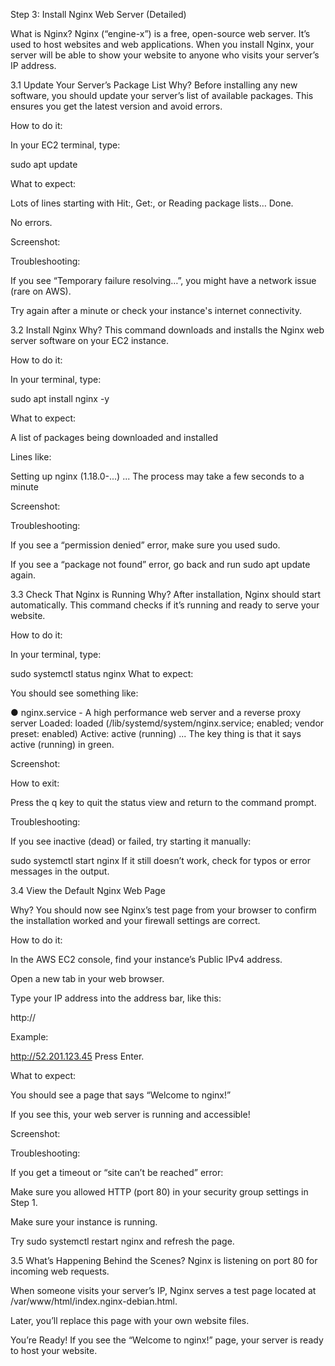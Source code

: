 Step 3: Install Nginx Web Server (Detailed)

What is Nginx?
Nginx (“engine-x”) is a free, open-source web server. It’s used to host websites and web applications. When you install Nginx, your server will be able to show your website to anyone who visits your server’s IP address.

3.1 Update Your Server’s Package List
Why?
Before installing any new software, you should update your server’s list of available packages. This ensures you get the latest version and avoid errors.

How to do it:

In your EC2 terminal, type:

sudo apt update

What to expect:

Lots of lines starting with Hit:, Get:, or Reading package lists… Done.

No errors.

Screenshot:

Troubleshooting:

If you see “Temporary failure resolving…”, you might have a network issue (rare on AWS).

Try again after a minute or check your instance's internet connectivity.

3.2 Install Nginx
Why?
This command downloads and installs the Nginx web server software on your EC2 instance.

How to do it:

In your terminal, type:

sudo apt install nginx -y

What to expect:

A list of packages being downloaded and installed

Lines like:

Setting up nginx (1.18.0-...) ...
The process may take a few seconds to a minute

Screenshot:

Troubleshooting:

If you see a “permission denied” error, make sure you used sudo.

If you see a “package not found” error, go back and run sudo apt update again.

3.3 Check That Nginx is Running
Why?
After installation, Nginx should start automatically. This command checks if it’s running and ready to serve your website.

How to do it:

In your terminal, type:

sudo systemctl status nginx
What to expect:

You should see something like:

● nginx.service - A high performance web server and a reverse proxy server
     Loaded: loaded (/lib/systemd/system/nginx.service; enabled; vendor preset: enabled)
     Active: active (running) ...
The key thing is that it says active (running) in green.

Screenshot:

How to exit:

Press the q key to quit the status view and return to the command prompt.

Troubleshooting:

If you see inactive (dead) or failed, try starting it manually:


sudo systemctl start nginx
If it still doesn’t work, check for typos or error messages in the output.

3.4 View the Default Nginx Web Page

Why?
You should now see Nginx’s test page from your browser to confirm the installation worked and your firewall settings are correct.

How to do it:

In the AWS EC2 console, find your instance’s Public IPv4 address.

Open a new tab in your web browser.

Type your IP address into the address bar, like this:

http://<your-public-ip>

Example:

http://52.201.123.45
Press Enter.

What to expect:

You should see a page that says “Welcome to nginx!”

If you see this, your web server is running and accessible!

Screenshot:

Troubleshooting:

If you get a timeout or “site can’t be reached” error:

Make sure you allowed HTTP (port 80) in your security group settings in Step 1.

Make sure your instance is running.

Try sudo systemctl restart nginx and refresh the page.

3.5 What’s Happening Behind the Scenes?
Nginx is listening on port 80 for incoming web requests.

When someone visits your server’s IP, Nginx serves a test page located at /var/www/html/index.nginx-debian.html.

Later, you’ll replace this page with your own website files.

You’re Ready!
If you see the “Welcome to nginx!” page, your server is ready to host your website.
